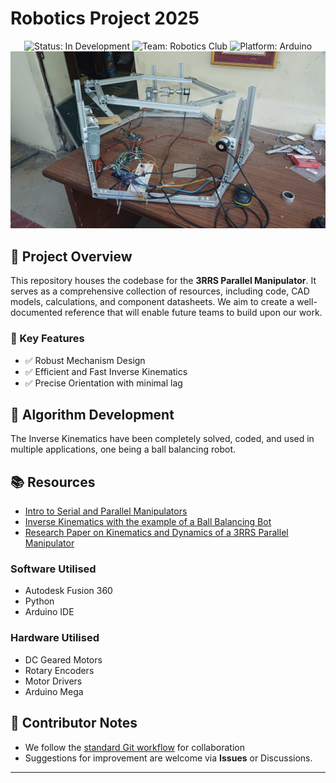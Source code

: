 # Robotics Project 2025

<div align="center">
  <img src="https://img.shields.io/badge/Status-In%20Development-yellow" alt="Status: In Development">
  <img src="https://img.shields.io/badge/Team-Robotics%20Club-blue" alt="Team: Robotics Club">
  <img src="https://img.shields.io/badge/Platform-Arduino-orange" alt="Platform: Arduino">
  <div align="center">
    <img src="./photos/foto_1.jpg" width="600" alt="Project Image">
    <br> 
  </div>
</div>

## 🤖 Project Overview

This repository houses the codebase for the **3RRS Parallel Manipulator**. It serves as a comprehensive collection of resources, including code, CAD models, calculations, and component datasheets. We aim to create a well-documented reference that will enable future teams to build upon our work.

### 🎯 Key Features

- ✅ Robust Mechanism Design
- ✅ Efficient and Fast Inverse Kinematics
- ✅ Precise Orientation with minimal lag


## 🧠 Algorithm Development
The Inverse Kinematics have been completely solved, coded, and used in multiple applications, one being a ball balancing robot. 

## 📚 Resources
- [Intro to Serial and Parallel Manipulators](https://youtu.be/ZZrNe40jpSA?si=esQ4bNgmhpNv93w0)
- [Inverse Kinematics with the example of a Ball Balancing Bot](https://youtu.be/-1pX518wlu8?si=GbBtG65QNJ148i5c)
- [Research Paper on Kinematics and Dynamics of a 3RRS Parallel Manipulator](https://www.researchgate.net/publication/3902626_Inverse_kinematics_and_dynamics_of_the_3-RRS_parallel_platform)

### Software Utilised
- Autodesk Fusion 360
- Python
- Arduino IDE

### Hardware Utilised
- DC Geared Motors
- Rotary Encoders
- Motor Drivers
- Arduino Mega


## 🤝 Contributor Notes
- We follow the [standard Git workflow](https://www.geeksforgeeks.org/git-workflows-with-open-source-collaboration/) for collaboration
- Suggestions for improvement are welcome via **Issues** or Discussions.

---


